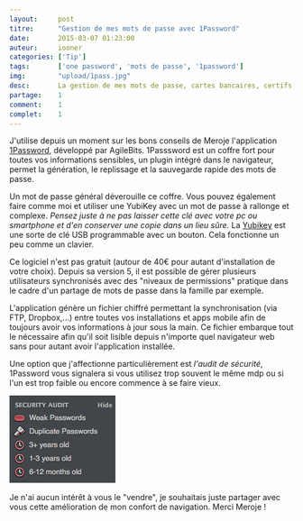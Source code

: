 ```yaml
---
layout: 	post
titre:  	"Gestion de mes mots de passe avec 1Password"
date:   	2015-03-07 01:23:00
auteur: 	iooner
categories: ['Tip']
tags:		['one password', 'mots de passe', '1password']		
img: 		"upload/1pass.jpg"
desc:		La gestion de mes mots de passe, cartes bancaires, certifs, licences, ... avec 1Password.
partage:	1
comment:	1
complet:	1
---
```


J'utilise depuis un moment sur les bons conseils de Meroje l'application [1Password][onepass], développé par AgileBits. 1Passsword est un coffre fort pour toutes vos informations sensibles, un plugin intégré dans le navigateur, permet la génération, le replissage et la sauvegarde rapide des mots de passe.  

Un mot de passe général déverouille ce coffre. Vous pouvez également faire comme moi et utiliser une YubiKey avec un mot de passe à rallonge et complexe. *Pensez juste à ne pas laisser cette clé avec votre pc ou smartphone et d'en conserver une copie dans un lieu sûre.* La [Yubikey][yubi] est une sorte de clé USB programmable avec un bouton. Cela fonctionne un peu comme un clavier.

Ce logiciel n'est pas gratuit (autour de 40€ pour autant d'installation de votre choix). Depuis sa version 5, il est possible de gérer plusieurs utilisateurs synchronisés avec des "niveaux de permissions" pratique dans le cadre d'un partage de mots de passe dans la famille par exemple.  


L'application génère un fichier chiffré permettant la synchronisation (via FTP, Dropbox,...) entre toutes vos installations et apps mobile afin de toujours avoir vos informations à jour sous la main. Ce fichier embarque tout le nécessaire afin qu'il soit lisible depuis n'importe quel navigateur web sans pour autant avoir l'application installée.

Une option que j'affectionne particulièrement est *l'audit de sécurité*, 1Password vous signalera si vous utilisez trop souvent le même mdp ou si l'un est trop faible ou encore commence à se faire vieux.

<img class="img-responsive" src="/img/upload/audit_1pass.png" alt="">

Je n'ai aucun intérêt à vous le "vendre", je souhaitais juste partager avec vous cette amélioration de mon confort de navigation. Merci Meroje !








[yubi]:		https://www.yubico.com/products/yubikey-hardware/yubikey-2/
[onepass]:	https://agilebits.com/onepassword